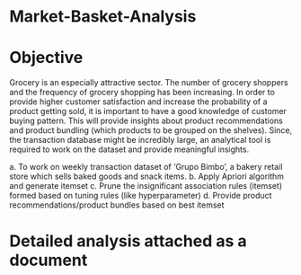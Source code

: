 # Market-Basket-Analysis

# Objective 
Grocery is an especially attractive sector. The number of grocery shoppers and the
frequency of grocery shopping has been increasing. In order to provide higher
customer satisfaction and increase the probability of a product getting sold, it is
important to have a good knowledge of customer buying pattern. This will provide
insights about product recommendations and product bundling (which products to
be grouped on the shelves). Since, the transaction database might be incredibly large,
an analytical tool is required to work on the dataset and provide meaningful insights.

a. To work on weekly transaction dataset of ‘Grupo Bimbo’, a bakery retail store
which sells baked goods and snack items.
b. Apply Apriori algorithm and generate itemset
c. Prune the insignificant association rules (itemset) formed based on tuning rules
(like hyperparameter)
d. Provide product recommendations/product bundles based on best itemset

# Detailed analysis attached as a document
